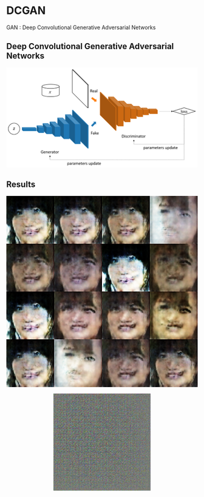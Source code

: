 # DCGAN

GAN : Deep Convolutional Generative Adversarial Networks

## Deep Convolutional Generative Adversarial Networks

<img src="dcgan.png">

## Results

<p align="center">
  <img src="dcgan_image.png">
</p>

<p align="center">
  <img src="dcgan.gif" align="center">
</p>
